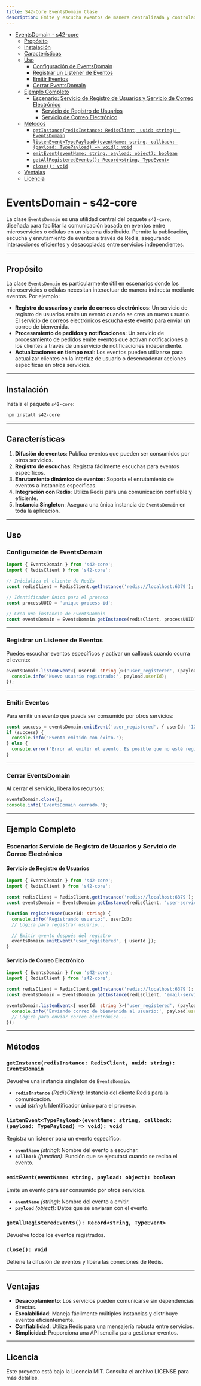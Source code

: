 ```yaml
---
title: S42-Core EventsDomain Clase
description: Emite y escucha eventos de manera centralizada y controlada en tus aplicaciones, garantizando una comunicación confiable y eficiente entre servicios independientes.
---
```


- [EventsDomain - s42-core](#eventsdomain---s42-core)
	- [Propósito](#propósito)
	- [Instalación](#instalación)
	- [Características](#características)
	- [Uso](#uso)
		- [Configuración de EventsDomain](#configuración-de-eventsdomain)
		- [Registrar un Listener de Eventos](#registrar-un-listener-de-eventos)
		- [Emitir Eventos](#emitir-eventos)
		- [Cerrar EventsDomain](#cerrar-eventsdomain)
	- [Ejemplo Completo](#ejemplo-completo)
		- [Escenario: Servicio de Registro de Usuarios y Servicio de Correo Electrónico](#escenario-servicio-de-registro-de-usuarios-y-servicio-de-correo-electrónico)
			- [Servicio de Registro de Usuarios](#servicio-de-registro-de-usuarios)
			- [Servicio de Correo Electrónico](#servicio-de-correo-electrónico)
	- [Métodos](#métodos)
		- [`getInstance(redisInstance: RedisClient, uuid: string): EventsDomain`](#getinstanceredisinstance-redisclient-uuid-string-eventsdomain)
		- [`listenEvent<TypePayload>(eventName: string, callback: (payload: TypePayload) => void): void`](#listeneventtypepayloadeventname-string-callback-payload-typepayload--void-void)
		- [`emitEvent(eventName: string, payload: object): boolean`](#emiteventeventname-string-payload-object-boolean)
		- [`getAllRegisteredEvents(): Record<string, TypeEvent>`](#getallregisteredevents-recordstring-typeevent)
		- [`close(): void`](#close-void)
	- [Ventajas](#ventajas)
	- [Licencia](#licencia)


# EventsDomain - s42-core

La clase `EventsDomain` es una utilidad central del paquete `s42-core`, diseñada para facilitar la comunicación basada en eventos entre microservicios o células en un sistema distribuido. Permite la publicación, escucha y enrutamiento de eventos a través de Redis, asegurando interacciones eficientes y desacopladas entre servicios independientes.

---

## Propósito

La clase `EventsDomain` es particularmente útil en escenarios donde los microservicios o células necesitan interactuar de manera indirecta mediante eventos. Por ejemplo:

- **Registro de usuarios y envío de correos electrónicos**: Un servicio de registro de usuarios emite un evento cuando se crea un nuevo usuario. El servicio de correos electrónicos escucha este evento para enviar un correo de bienvenida.
- **Procesamiento de pedidos y notificaciones**: Un servicio de procesamiento de pedidos emite eventos que activan notificaciones a los clientes a través de un servicio de notificaciones independiente.
- **Actualizaciones en tiempo real**: Los eventos pueden utilizarse para actualizar clientes en la interfaz de usuario o desencadenar acciones específicas en otros servicios.

---

## Instalación

Instala el paquete `s42-core`:

```bash
npm install s42-core
```

---

## Características

1. **Difusión de eventos**: Publica eventos que pueden ser consumidos por otros servicios.
2. **Registro de escuchas**: Registra fácilmente escuchas para eventos específicos.
3. **Enrutamiento dinámico de eventos**: Soporta el enrutamiento de eventos a instancias específicas.
4. **Integración con Redis**: Utiliza Redis para una comunicación confiable y eficiente.
5. **Instancia Singleton**: Asegura una única instancia de `EventsDomain` en toda la aplicación.

---

## Uso

### Configuración de EventsDomain

```typescript
import { EventsDomain } from 's42-core';
import { RedisClient } from 's42-core';

// Inicializa el cliente de Redis
const redisClient = RedisClient.getInstance('redis://localhost:6379');

// Identificador único para el proceso
const processUUID = 'unique-process-id';

// Crea una instancia de EventsDomain
const eventsDomain = EventsDomain.getInstance(redisClient, processUUID);
```

---

### Registrar un Listener de Eventos

Puedes escuchar eventos específicos y activar un callback cuando ocurra el evento:

```typescript
eventsDomain.listenEvent<{ userId: string }>('user_registered', (payload) => {
  console.info('Nuevo usuario registrado:', payload.userId);
});
```

---

### Emitir Eventos

Para emitir un evento que pueda ser consumido por otros servicios:

```typescript
const success = eventsDomain.emitEvent('user_registered', { userId: '12345' });
if (success) {
  console.info('Evento emitido con éxito.');
} else {
  console.error('Error al emitir el evento. Es posible que no esté registrado.');
}
```

---

### Cerrar EventsDomain

Al cerrar el servicio, libera los recursos:

```typescript
eventsDomain.close();
console.info('EventsDomain cerrado.');
```

---

## Ejemplo Completo

### Escenario: Servicio de Registro de Usuarios y Servicio de Correo Electrónico

#### Servicio de Registro de Usuarios

```typescript
import { EventsDomain } from 's42-core';
import { RedisClient } from 's42-core';

const redisClient = RedisClient.getInstance('redis://localhost:6379');
const eventsDomain = EventsDomain.getInstance(redisClient, 'user-service');

function registerUser(userId: string) {
  console.info('Registrando usuario:', userId);
  // Lógica para registrar usuario...

  // Emitir evento después del registro
  eventsDomain.emitEvent('user_registered', { userId });
}
```

#### Servicio de Correo Electrónico

```typescript
import { EventsDomain } from 's42-core';
import { RedisClient } from 's42-core';

const redisClient = RedisClient.getInstance('redis://localhost:6379');
const eventsDomain = EventsDomain.getInstance(redisClient, 'email-service');

eventsDomain.listenEvent<{ userId: string }>('user_registered', (payload) => {
  console.info('Enviando correo de bienvenida al usuario:', payload.userId);
  // Lógica para enviar correo electrónico...
});
```

---

## Métodos

### `getInstance(redisInstance: RedisClient, uuid: string): EventsDomain`

Devuelve una instancia singleton de `EventsDomain`.

- **`redisInstance`** *(RedisClient)*: Instancia del cliente Redis para la comunicación.
- **`uuid`** *(string)*: Identificador único para el proceso.

### `listenEvent<TypePayload>(eventName: string, callback: (payload: TypePayload) => void): void`

Registra un listener para un evento específico.

- **`eventName`** *(string)*: Nombre del evento a escuchar.
- **`callback`** *(function)*: Función que se ejecutará cuando se reciba el evento.

### `emitEvent(eventName: string, payload: object): boolean`

Emite un evento para ser consumido por otros servicios.

- **`eventName`** *(string)*: Nombre del evento a emitir.
- **`payload`** *(object)*: Datos que se enviarán con el evento.

### `getAllRegisteredEvents(): Record<string, TypeEvent>`

Devuelve todos los eventos registrados.

### `close(): void`

Detiene la difusión de eventos y libera las conexiones de Redis.

---

## Ventajas

- **Desacoplamiento**: Los servicios pueden comunicarse sin dependencias directas.
- **Escalabilidad**: Maneja fácilmente múltiples instancias y distribuye eventos eficientemente.
- **Confiabilidad**: Utiliza Redis para una mensajería robusta entre servicios.
- **Simplicidad**: Proporciona una API sencilla para gestionar eventos.

---

## Licencia

Este proyecto está bajo la Licencia MIT. Consulta el archivo LICENSE para más detalles.